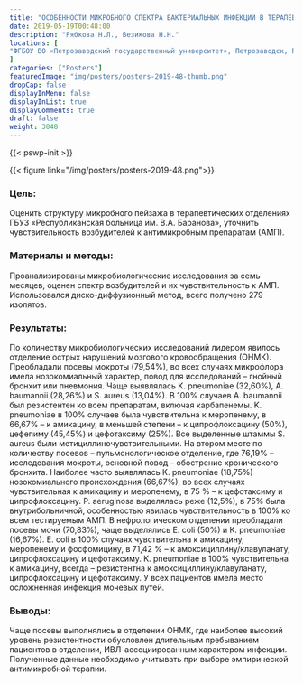```yaml
---
title: "ОСОБЕННОСТИ МИКРОБНОГО СПЕКТРА БАКТЕРИАЛЬНЫХ ИНФЕКЦИЙ В ТЕРАПЕВТИЧЕСКИХ ОТДЕЛЕНИЯХ МНОГОПРОФИЛЬНОГО СТАЦИОНАРА РЕСПУБЛИКИ КАРЕЛИЯ"
date: 2019-05-19T00:48:00
description: "Рябкова Н.Л., Везикова Н.Н."
locations: [
"ФГБОУ ВО «Петрозаводский государственный университет», Петрозаводск, Россия"
]
categories: ["Posters"]
featuredImage: "img/posters/posters-2019-48-thumb.png"
dropCap: false
displayInMenu: false
displayInList: true
displayComments: true
draft: false
weight: 3048
---
```



{{< pswp-init >}}

{{< figure link="/img/posters/posters-2019-48.png">}}


### Цель:

Оценить структуру микробного пейзажа в терапевтических отделениях ГБУЗ «Республиканская больница им. В.А. Баранова», уточнить чувствительность возбудителей к антимикробным препаратам (АМП).

### Материалы и методы: 

Проанализированы микробиологические исследования за семь месяцев, оценен спектр возбудителей и их чувствительность к АМП. Использовался диско-диффузионный метод, всего получено 279 изолятов.

### Результаты: 

По количеству микробиологических исследований лидером явилось отделение острых нарушений мозгового кровообращения (ОНМК). Преобладали посевы мокроты (79,54%), во всех случаях микрофлора имела нозокомиальный характер, повод для исследований – гнойный бронхит или пневмония. Чаще выявлялась K. pneumoniae (32,60%), A. baumannii (28,26%) и S. aureus (13,04%). В 100% случаев A. baumannii был резистентен ко всем препаратам, включая карбапенемы. K. pneumoniae в 100% случаев была чувствительна к меропенему, в 66,67% – к амикацину, в меньшей степени – к ципрофлоксацину (50%), цефепиму (45,45%) и цефотаксиму (25%). Все выделенные штаммы S. aureus были метициллиночувствительными. На втором месте по количеству посевов – пульмонологическое отделение, где 76,19% – исследования мокроты, основной повод – обострение хронического бронхита. Наиболее часто выявлялась K. pneumoniae (18,75%) нозокомиального происхождения (66,67%), во всех случаях чувствительная к амикацину и меропенему, в 75 % – к цефотаксиму и ципрофлоксацину. Р. aeruginosa выделялась реже (12,5%), в 75% была внутрибольничной, особенностью явилась чувствительность в 100% ко всем тестируемым АМП. В нефрологическом отделении преобладали посевы мочи (70,83%), чаще выделялись E. coli (50%) и K. pneumoniae (16,67%). E. coli в 100% случаях чувствительна к амикацину, меропенему и фосфомицину, в 71,42 % – к амоксициллину/клавуланату, ципрофлоксацину и цефотаксиму. K. pneumoniae в 100% чувствительна к амикацину, всегда – резистентна к амоксициллину/клавуланату, ципрофлоксацину и цефотаксиму. У всех пациентов имела место осложненная инфекция мочевых путей.

### Выводы: 

Чаще посевы выполнялись в отделении ОНМК, где наиболее высокий уровень резистентности обусловлен длительным пребыванием пациентов в отделении, ИВЛ-ассоциированным характером инфекции. Полученные данные необходимо учитывать при выборе эмпирической антимикробной терапии.

